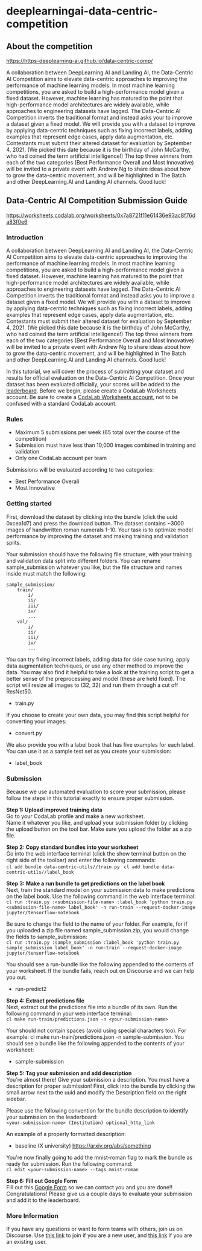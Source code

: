 # deeplearningai-data-centric-competition

## About the competition

https://https-deeplearning-ai.github.io/data-centric-comp/  

A collaboration between DeepLearning.AI and Landing AI, the Data-Centric AI Competition aims to elevate data-centric approaches to improving the performance of machine learning models. In most machine learning competitions, you are asked to build a high-performance model given a fixed dataset. However, machine learning has matured to the point that high-performance model architectures are widely available, while approaches to engineering datasets have lagged. The Data-Centric AI Competition inverts the traditional format and instead asks your to improve a dataset given a fixed model. We will provide you with a dataset to improve by applying data-centric techniques such as fixing incorrect labels, adding examples that represent edge cases, apply data augmentation, etc. Contestants must submit their altered dataset for evaluation by September 4, 2021. (We picked this date because it is the birthday of John McCarthy, who had coined the term artificial intelligence!) The top three winners from each of the two categories (Best Performance Overall and Most Innovative) will be invited to a private event with Andrew Ng to share ideas about how to grow the data-centric movement, and will be highlighted in The Batch and other DeepLearning.AI and Landing AI channels. Good luck!


## Data-Centric AI Competition Submission Guide

https://worksheets.codalab.org/worksheets/0x7a8721f11e61436e93ac8f76da83f0e6

### Introduction

A collaboration between DeepLearning.AI and Landing AI, the Data-Centric AI Competition aims to elevate data-centric approaches to improving the performance of machine learning models. In most machine learning competitions, you are asked to build a high-performance model given a fixed dataset. However, machine learning has matured to the point that high-performance model architectures are widely available, while approaches to engineering datasets have lagged. The Data-Centric AI Competition inverts the traditional format and instead asks you to improve a dataset given a fixed model. We will provide you with a dataset to improve by applying data-centric techniques such as fixing incorrect labels, adding examples that represent edge cases, apply data augmentation, etc. Contestants must submit their altered dataset for evaluation by September 4, 2021. (We picked this date because it is the birthday of John McCarthy, who had coined the term artificial intelligence!) The top three winners from each of the two categories (Best Performance Overall and Most Innovative) will be invited to a private event with Andrew Ng to share ideas about how to grow the data-centric movement, and will be highlighted in The Batch and other DeepLearning.AI and Landing AI channels. Good luck!

In this tutorial, we will cover the process of submitting your dataset and results for official evaluation on the Data-Centric AI Competition. Once your dataset has been evaluated officially, your scores will be added to the [leaderboard](https://landing-ai.github.io/data-centric-comp/). Before we begin, please create a CodaLab Worksheets account. Be sure to create a [CodaLab Worksheets account](https://worksheets-dev.codalab.org/), not to be confused with a standard CodaLab account.

### Rules
* Maximum 5 submissions per week (65 total over the course of the competition)  
* Submission must have less than 10,000 images combined in training and validation  
* Only one CodaLab account per team  

Submissions will be evaluated according to two categories:  
* Best Performance Overall  
* Most Innovative  

### Getting started

First, download the dataset by clicking into the bundle (click the uuid 0xcea1d7) and press the download button. The dataset contains ~3000 images of handwritten roman numerals 1-10. Your task is to optimize model performance by improving the dataset and making training and validation splits.

Your submission should have the following file structure, with your training and validation data split into different folders. You can rename sample_submission whatever you like, but the file structure and names inside must match the following:   
```
sample_submission/
    train/
        i/
        ii/
        iii/
        iv/
        ...
    val/
        i/
        ii/
        iii/
        iv/
        ...
```
You can try fixing incorrect labels, adding data for side case tuning, apply data augmentation techniques, or use any other method to improve the data. You may also find it helpful to take a look at the training script to get a better sense of the preprocessing and model (these are held fixed). The script will resize all images to (32, 32) and run them through a cut off ResNet50.   
* train.py   

If you choose to create your own data, you may find this script helpful for converting your images:  
* convert.py   

We also provide you with a label book that has five examples for each label. You can use it as a sample test set as you create your submission:  
* label_book   

### Submission  

Because we use automated evaluation to score your submission, please follow the steps in this tutorial exactly to ensure proper submission.

**Step 1: Upload improved training data**     
Go to your CodaLab profile and make a new worksheet.    
Name it whatever you like, and upload your submission folder by clicking the upload button on the tool bar. Make sure you upload the folder as a zip file.    

**Step 2: Copy standard bundles into your worksheet**    
Go into the web interface terminal (click the show terminal button on the right side of the toolbar) and enter the following commands:   
`cl add bundle data-centric-utils//train.py `
`cl add bundle data-centric-utils//label_book`

**Step 3: Make a run bundle to get predictions on the label book**    
Next, train the standard model on your submission data to make predictions on the label book. Use the following command in the web interface terminal:   
`cl run :train.py :<submission-file-name> :label_book 'python train.py <submission-file-name> label_book' -n run-train --request-docker-image jupyter/tensorflow-notebook`  

Be sure to change the <submission-file-name> field to the name of your folder. For example, for if you uploaded a zip file named sample_submission.zip, you would change the fields to sample_submission:    
`cl run :train.py :sample_submission :label_book 'python train.py sample_submission label_book' -n run-train --request-docker-image jupyter/tensorflow-notebook`   

You should see a run-bundle like the following appended to the contents of your worksheet. If the bundle fails, reach out on Discourse and we can help you out.   
* run-predict2   

**Step 4: Extract predictions file**   
Next, extract out the predictions file into a bundle of its own. Run the following command in your web interface terminal:   
`cl make run-train/predictions.json -n <your-submission-name>`    

Your <your-submission-name> should not contain spaces (avoid using special characters too). For example: cl make run-train/predictions.json -n sample-submission. You should see a bundle like the following appended to the contents of your worksheet:   
* sample-submission   

**Step 5: Tag your submission and add description**    
You're almost there! Give your submission a description. You must have a description for proper submission! First, click into the <your-submission-name> bundle by clicking the small arrow next to the uuid and modify the Description field on the right sidebar.   

Please use the following convention for the bundle description to identify your submission on the leaderboard:    
`<your-submission-name> (Institution) optional_http_link`     

An example of a properly formatted description:   
* baseline (X university) https://arxiv.org/abs/something    

You're now finally going to add the mnist-roman flag to mark the bundle as ready for submission. Run the following command:   
`cl edit <your-submission-name> --tags mnist-roman`   
 
**Step 6: Fill out Google Form**   
Fill out this [Google Form](https://docs.google.com/forms/d/e/1FAIpQLScpcF8UNtYKGkYUf0OPeWJxQJCC7zEjIl7E-huio7bRAhgnUw/viewform) so we can contact you and you are done!! Congratulations! Please give us a couple days to evaluate your submission and add it to the leaderboard.   

### More Information   

If you have any questions or want to form teams with others, join us on Discourse. Use [this link](http://bit.ly/dlai-competition) to join if you are a new user, and [this link](https://discourse.deeplearning.ai/g) if you are an existing user.    


 

    




